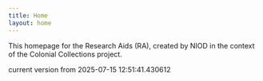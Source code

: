 ```yaml
---
title: Home
layout: home
---
```


This homepage for the Research Aids (RA), created by NIOD in the context of the Colonial Collections project. 


current version from 2025-07-15 12:51:41.430612